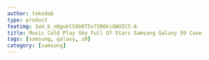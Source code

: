 ```yaml
---
author: tokodab
type: product
featimg: 1wU_b_nQguhlS9b0T5x75B6kiGWUIC5-A
title: Music Cold Play Sky Full Of Stars Samsung Galaxy S9 Case
tags: [samsung, galaxy, s9]
category: [samsung]
---
```


